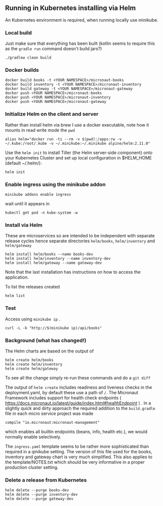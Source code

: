 ## Running in Kubernetes installing via Helm

An Kubernetes environment is required, when running locally use minikube.

### Local build

Just make sure that everything has been built (kotlin seems to require this as the `gradle run` command doesn't build jars?)
 
    ./gradlew clean build

### Docker builds

    docker build books -t <YOUR NAMESPACE>/micronaut-books
    docker build inventory -t <YOUR NAMESPACE>/micronaut-inventory
    docker build gateway -t <YOUR NAMESPACE>/micronaut-gateway
    docker push <YOUR NAMESPACE>/micronaut-books
    docker push <YOUR NAMESPACE>/micronaut-inventory
    docker push <YOUR NAMESPACE>/micronaut-gateway

### Initialize Helm on the client and server

Rather than install helm via brew I use a docker executable, note how it mounts in read write mode the `pwd`

    alias helm="docker run -ti --rm -v $(pwd):/apps:rw -v ~/.kube:/root/.kube -v ~/.minikube:~/.minikube alpine/helm:2.11.0"

Use the `helm init` to install Tiller (the Helm server-side component) onto your Kubernetes Cluster and set up local configuration in $HELM_HOME (default ~/.helm/):

    helm init

### Enable ingress using the minikube addon

    minikube addons enable ingress

wait until it appears in 

    kubectl get pod -n kube-system -w

### Install via Helm

These are microservices so are intended to be independent with separate release cycles hence separate directories `helm/books`, `helm/inventory` and `helm/gateway`

    helm install helm/books --name books-dev
    helm install helm/inventory --name inventory-dev
    helm install helm/gateway --name gateway-dev

Note that the last installation has instructions on how to access the application. 

To list the releases created 

    helm list
 
### Test

Access using `minikube ip` .
    
    curl -L -k "http://$(minikube ip)/api/books"

### Background (what has changed!)

The Helm charts are based on the output of 

    helm create helm/books
    helm create helm/inventory
    helm create helm/gateway

To see all the change simply re-run these commands and do a `git diff`

The output of `helm create` includes readiness and liveness checks in the deployment.yaml, by default these use a path of `/`. The Micronaut Framework includes support for health check endpoints ( https://docs.micronaut.io/latest/guide/index.html#healthEndpoint ) . In a slightly quick and dirty approach the required addition to the `build.gradle` file in each micro service project was made

    compile "io.micronaut:micronaut-management"

which enables all builtin endpoints (beans, info, health etc.), we would normally enable selectively.

The `ingress.yaml` template seems to be rather more sophisticated than required in a qinikube setting. The version of this file used for the books, inventory and gateway chart is very much simplified. This also applies to the template/NOTES.txt which should be very informative in a proper production cluster setting.

### Delete a release from Kubernetes

    helm delete --purge books-dev
    helm delete --purge inventory-dev
    helm delete --purge gateway-dev 


